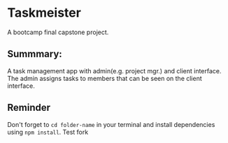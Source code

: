 
# Taskmeister

A bootcamp final capstone project.

## Summmary:

A task management app with admin(e.g. project mgr.) and client interface. The admin assigns tasks to members that can be seen on the client interface.

## Reminder

Don't forget to `cd folder-name` in your terminal and install dependencies using `npm install`. Test fork
